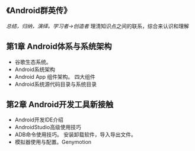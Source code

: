 ## 《Android群英传》
*总结，归纳，演绎。学习者->创造者*
理清知识点之间的联系，综合来认识和理解

## 第1章 Android体系与系统架构
- 谷歌生态系统。
- Android系统架构
- Android App 组件架构。 四大组件
- Android系统源代码目录与系统目录

## 第2章 Android开发工具新接触
- Android开发IDE介绍
- AndroidStudio高级使用技巧
- ADB命令使用技巧。 安装卸载软件，导入导出文件。
- 模拟器使用与配置。Genymotion
